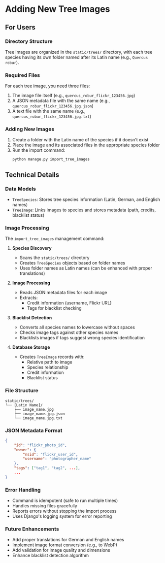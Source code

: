 # Adding New Tree Images

## For Users

### Directory Structure
Tree images are organized in the `static/trees/` directory, with each tree species having its own folder named after its Latin name (e.g., `Quercus robur`).

### Required Files
For each tree image, you need three files:
1. The image file itself (e.g., `quercus_robur_flickr_123456.jpg`)
2. A JSON metadata file with the same name (e.g., `quercus_robur_flickr_123456.jpg.json`)
3. A text file with the same name (e.g., `quercus_robur_flickr_123456.jpg.txt`)

### Adding New Images
1. Create a folder with the Latin name of the species if it doesn't exist
2. Place the image and its associated files in the appropriate species folder
3. Run the import command:
   ```bash
   python manage.py import_tree_images
   ```

## Technical Details

### Data Models
- `TreeSpecies`: Stores tree species information (Latin, German, and English names)
- `TreeImage`: Links images to species and stores metadata (path, credits, blacklist status)

### Image Processing
The `import_tree_images` management command:

1. **Species Discovery**
   - Scans the `static/trees/` directory
   - Creates `TreeSpecies` objects based on folder names
   - Uses folder names as Latin names (can be enhanced with proper translations)

2. **Image Processing**
   - Reads JSON metadata files for each image
   - Extracts:
     - Credit information (username, Flickr URL)
     - Tags for blacklist checking

3. **Blacklist Detection**
   - Converts all species names to lowercase without spaces
   - Checks image tags against other species names
   - Blacklists images if tags suggest wrong species identification

4. **Database Storage**
   - Creates `TreeImage` records with:
     - Relative path to image
     - Species relationship
     - Credit information
     - Blacklist status

### File Structure
```
static/trees/
└── [Latin Name]/
    ├── image_name.jpg
    ├── image_name.jpg.json
    └── image_name.jpg.txt
```

### JSON Metadata Format
```json
{
    "id": "flickr_photo_id",
    "owner": {
        "nsid": "flickr_user_id",
        "username": "photographer_name"
    },
    "tags": ["tag1", "tag2", ...],
    ...
}
```

### Error Handling
- Command is idempotent (safe to run multiple times)
- Handles missing files gracefully
- Reports errors without stopping the import process
- Uses Django's logging system for error reporting

### Future Enhancements
- Add proper translations for German and English names
- Implement image format conversion (e.g., to WebP)
- Add validation for image quality and dimensions
- Enhance blacklist detection algorithm
